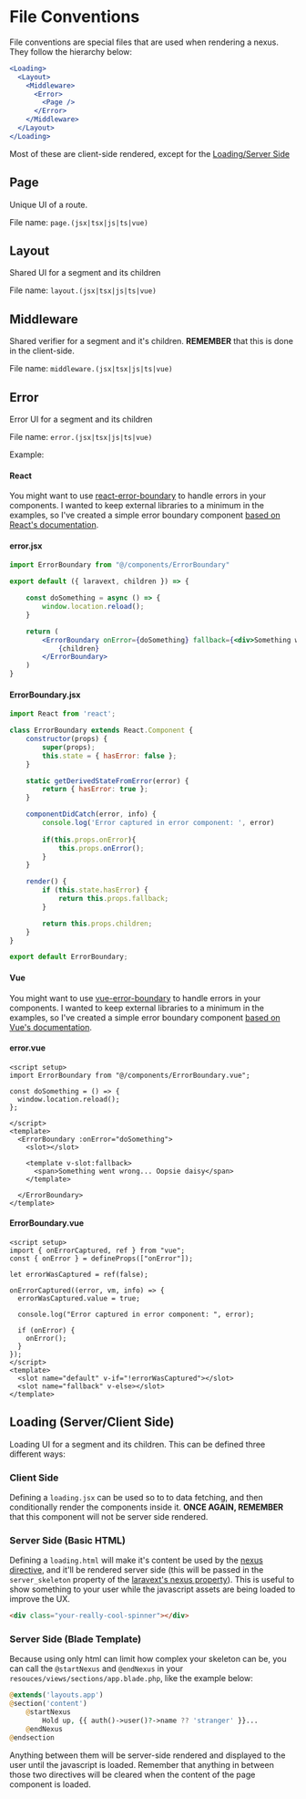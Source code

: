 # File Conventions

File conventions are special files that are used when rendering a nexus. They follow the hierarchy below:

```jsx
<Loading>
  <Layout>
    <Middleware>
      <Error>
        <Page />
      </Error>
    </Middleware>
  </Layout>
</Loading>
```

Most of these are client-side rendered, except for the [Loading/Server Side](/concepts/file-conventions?id=server-side-basic-html)

## Page

Unique UI of a route.

File name: `page.(jsx|tsx|js|ts|vue)`

## Layout

Shared UI for a segment and its children

File name: `layout.(jsx|tsx|js|ts|vue)`

## Middleware

Shared verifier for a segment and it's children. **REMEMBER** that this is done in the client-side.

File name: `middleware.(jsx|tsx|js|ts|vue)`

## Error

Error UI for a segment and its children

File name: `error.(jsx|tsx|js|ts|vue)`

Example:

<!-- tabs:start -->

#### **React**

You might want to use [react-error-boundary](https://www.npmjs.com/package/react-error-boundary) to handle errors in your components. I wanted to keep external libraries to a minimum in the examples, so I've created a simple error boundary component [based on React's documentation](https://react.dev/reference/react/Component#catching-rendering-errors-with-an-error-boundary).

<!-- tabs:start -->

#### **error.jsx**

```jsx
import ErrorBoundary from "@/components/ErrorBoundary"

export default ({ laravext, children }) => {

    const doSomething = async () => {
        window.location.reload();
    }

    return (
        <ErrorBoundary onError={doSomething} fallback={<div>Something went wrong... Oopsie daisy</div>}>
            {children}
        </ErrorBoundary>
    )
}
```

#### **ErrorBoundary.jsx**

```jsx
import React from 'react';

class ErrorBoundary extends React.Component {
    constructor(props) {
        super(props);
        this.state = { hasError: false };
    }

    static getDerivedStateFromError(error) {
        return { hasError: true };
    }

    componentDidCatch(error, info) {
        console.log('Error captured in error component: ', error)
        
        if(this.props.onError){
            this.props.onError();
        }
    }

    render() {
        if (this.state.hasError) {
            return this.props.fallback;
        }

        return this.props.children;
    }
}

export default ErrorBoundary;
```

<!-- tabs:end -->

#### **Vue**

You might want to use [vue-error-boundary](https://www.npmjs.com/package/vue-error-boundary) to handle errors in your components. I wanted to keep external libraries to a minimum in the examples, so I've created a simple error boundary component [based on Vue's documentation](https://vuejs.org/error-reference/).

<!-- tabs:start -->

#### **error.vue**

```vue
<script setup>
import ErrorBoundary from "@/components/ErrorBoundary.vue";

const doSomething = () => {
  window.location.reload();
};

</script>
<template>
  <ErrorBoundary :onError="doSomething">
    <slot></slot>

    <template v-slot:fallback>
      <span>Something went wrong... Oopsie daisy</span>
    </template>
    
  </ErrorBoundary>
</template>
```

#### **ErrorBoundary.vue**

```vue
<script setup>
import { onErrorCaptured, ref } from "vue";
const { onError } = defineProps(["onError"]);

let errorWasCaptured = ref(false);

onErrorCaptured((error, vm, info) => {
  errorWasCaptured.value = true;

  console.log("Error captured in error component: ", error);

  if (onError) {
    onError();
  }
});
</script>
<template>
  <slot name="default" v-if="!errorWasCaptured"></slot>
  <slot name="fallback" v-else></slot>
</template>
```

<!-- tabs:end -->

<!-- tabs:end -->

## Loading (Server/Client Side)

Loading UI for a segment and its children. This can be defined three different ways:

### Client Side

Defining a `loading.jsx` can be used so to to data fetching, and then conditionally render the components inside it. **ONCE AGAIN, REMEMBER** that this component will not be server side rendered.

### Server Side (Basic HTML)

Defining a `loading.html` will make it's content be used by the [nexus directive](/tools/blade-directives?id=nexus), and it'll be rendered server side (this will be passed in the `server_skeleton` property of the [laravext's nexus property](/concepts/laravext-prop)). This is useful to show something to your user while the javascript assets are being loaded to improve the UX.

```html
<div class="your-really-cool-spinner"></div>
```

### Server Side (Blade Template)

Because using only html can limit how complex your skeleton can be, you can call the `@startNexus` and `@endNexus` in your `resouces/views/sections/app.blade.php`, like the example below:

```php
@extends('layouts.app')
@section('content')
    @startNexus
        Hold up, {{ auth()->user()?->name ?? 'stranger' }}...
    @endNexus
@endsection
```

Anything between them will be server-side rendered and displayed to the user until the javascript is loaded. Remember that anything in between those two directives will be cleared when the content of the page component is loaded.
